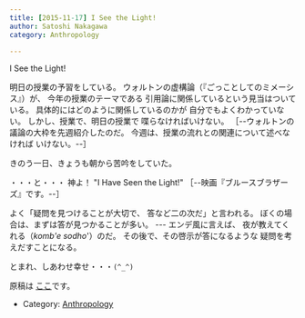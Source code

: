 ```yaml
---
title: [2015-11-17] I See the Light!
author: Satoshi Nakagawa
category: Anthropology

---
```


I See the Light!

 明日の授業の予習をしている。
ウォルトンの虚構論（『ごっことしてのミメーシス』）が、
今年の授業のテーマである
引用論に関係しているという見当はついている。
具体的にはどのように関係しているのかが
自分でもよくわかっていない。
しかし、授業で、明日の授業で
喋らなければいけない。
［--ウォルトンの議論の大枠を先週紹介したのだ。
今週は、授業の流れとの関連について述べなければ
いけない。--］

 きのう一日、きょうも朝から苦吟をしていた。

 ・・・と・・・ 神よ！
"I Have Seen the Light!"
［--映画『ブルースブラザーズ』です。--］

<!--more-->

 よく「疑問を見つけることが大切で、
答など二の次だ」と言われる。
ぼくの場合は、まずは答が見つかることが多い。
--- エンデ風に言えば、
夜が教えてくれる（_komb\'e sodho_'）のだ。
その後で、その啓示が答になるような
疑問を考えだすことになる。

 とまれ、しあわせ幸せ・・・`(^_^)`

 原稿は
[ここ](/~satoshi/anthrop/class/quotation/game.html)です。

- Category: [Anthropology](https://merapano.github.io/categories.html#Anthropology)

